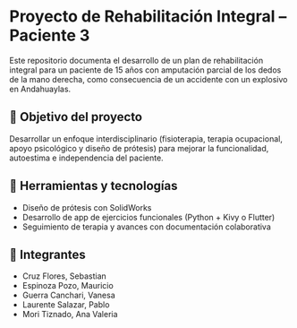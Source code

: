 # Proyecto de Rehabilitación Integral – Paciente 3

Este repositorio documenta el desarrollo de un plan de rehabilitación integral para un paciente de 15 años con amputación parcial de los dedos de la mano derecha, como consecuencia de un accidente con un explosivo en Andahuaylas.

## 🧠 Objetivo del proyecto
Desarrollar un enfoque interdisciplinario (fisioterapia, terapia ocupacional, apoyo psicológico y diseño de prótesis) para mejorar la funcionalidad, autoestima e independencia del paciente.

## 🧰 Herramientas y tecnologías
- Diseño de prótesis con SolidWorks
- Desarrollo de app de ejercicios funcionales (Python + Kivy o Flutter)
- Seguimiento de terapia y avances con documentación colaborativa

## 👥 Integrantes
- Cruz Flores, Sebastian
- Espinoza Pozo, Mauricio
- Guerra Canchari, Vanesa
- Laurente Salazar, Pablo
- Mori Tiznado, Ana Valeria



